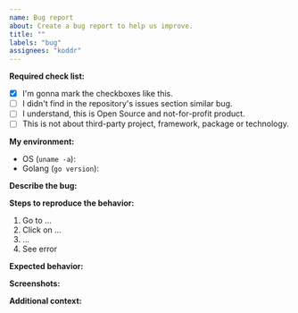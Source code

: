 ```yaml
---
name: Bug report
about: Create a bug report to help us improve.
title: ""
labels: "bug"
assignees: "koddr"
---
```


**Required check list:**

- [x] I'm gonna mark the checkboxes like this.
- [ ] I didn't find in the repository's issues section similar bug.
- [ ] I understand, this is Open Source and not-for-profit product.
- [ ] This is not about third-party project, framework, package or technology.

**My environment:**

- OS (`uname -a`):
- Golang (`go version`):

**Describe the bug:**

<!-- A clear and concise description of what the bug is. -->

**Steps to reproduce the behavior:**

1. Go to ...
2. Click on ...
3. ...
4. See error

**Expected behavior:**

<!-- A clear and concise description of what you expected to happen. -->

**Screenshots:**

<!-- If applicable, add screenshots to help explain your problem. -->

**Additional context:**

<!-- Add any other context about the problem here. -->
